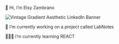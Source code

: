 👋 Hi, I’m Elsy Zambrano

![Vintage Gradient Aesthetic LinkedIn Banner](https://user-images.githubusercontent.com/108857263/204026512-3c6e84c8-619e-4700-a96b-dda44ab806a3.png)

🔭 I’m currently working on a project called LabNotes

👩🏻‍💻 I’m currently learning REACT


<!---
ElsyCaro/ElsyCaro is a ✨ special ✨ repository because its `README.md` (this file) appears on your GitHub profile.
You can click the Preview link to take a look at your changes.
--->

     

